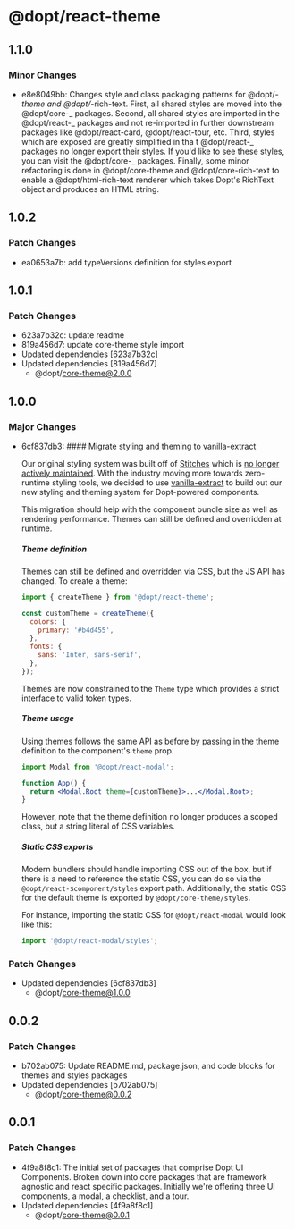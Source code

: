 # @dopt/react-theme

## 1.1.0

### Minor Changes

- e8e8049bb: Changes style and class packaging patterns for @dopt/_-theme and @dopt/_-rich-text. First, all shared styles are moved into the @dopt/core-_ packages. Second, all shared styles are imported in the @dopt/react-_ packages and not re-imported in further downstream packages like @dopt/react-card, @dopt/react-tour, etc. Third, styles which are exposed are greatly simplified in tha t @dopt/react-_ packages no longer export their styles. If you'd like to see these styles, you can visit the @dopt/core-_ packages. Finally, some minor refactoring is done in @dopt/core-theme and @dopt/core-rich-text to enable a @dopt/html-rich-text renderer which takes Dopt's RichText object and produces an HTML string.

## 1.0.2

### Patch Changes

- ea0653a7b: add typeVersions definition for styles export

## 1.0.1

### Patch Changes

- 623a7b32c: update readme
- 819a456d7: update core-theme style import
- Updated dependencies [623a7b32c]
- Updated dependencies [819a456d7]
  - @dopt/core-theme@2.0.0

## 1.0.0

### Major Changes

- 6cf837db3: #### Migrate styling and theming to vanilla-extract

  Our original styling system was built off of [Stitches](https://stitches.dev/) which is [no longer actively maintained](https://github.com/stitchesjs/stitches/discussions/1149). With the industry moving more towards zero-runtime styling tools, we decided to use [vanilla-extract](https://vanilla-extract.style/) to build out our new styling and theming system for Dopt-powered components.

  This migration should help with the component bundle size as well as rendering performance. Themes can still be defined and overridden at runtime.

  ##### Theme definition

  Themes can still be defined and overridden via CSS, but the JS API has changed. To create a theme:

  ```js
  import { createTheme } from '@dopt/react-theme';

  const customTheme = createTheme({
    colors: {
      primary: '#b4d455',
    },
    fonts: {
      sans: 'Inter, sans-serif',
    },
  });
  ```

  Themes are now constrained to the `Theme` type which provides a strict interface to valid token types.

  ##### Theme usage

  Using themes follows the same API as before by passing in the theme definition to the component's `theme` prop.

  ```jsx
  import Modal from '@dopt/react-modal';

  function App() {
    return <Modal.Root theme={customTheme}>...</Modal.Root>;
  }
  ```

  However, note that the theme definition no longer produces a scoped class, but a string literal of CSS variables.

  ##### Static CSS exports

  Modern bundlers should handle importing CSS out of the box, but if there is a need to reference the static CSS, you can do so via the `@dopt/react-$component/styles` export path. Additionally, the static CSS for the default theme is exported by `@dopt/core-theme/styles`.

  For instance, importing the static CSS for `@dopt/react-modal` would look like this:

  ```js
  import '@dopt/react-modal/styles';
  ```

### Patch Changes

- Updated dependencies [6cf837db3]
  - @dopt/core-theme@1.0.0

## 0.0.2

### Patch Changes

- b702ab075: Update README.md, package.json, and code blocks for themes and styles packages
- Updated dependencies [b702ab075]
  - @dopt/core-theme@0.0.2

## 0.0.1

### Patch Changes

- 4f9a8f8c1: The initial set of packages that comprise Dopt UI Components. Broken down into core packages that are framework agnostic and react specific packages. Initially we're offering three UI components, a modal, a checklist, and a tour.
- Updated dependencies [4f9a8f8c1]
  - @dopt/core-theme@0.0.1
